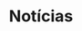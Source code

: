 ---
permalink: /blog/
layout: default.njk
title: Notícias
imgs:
- src: /assets/img/blog/betim.jpg
meta:
  meta_title: Blog
  meta_desc:
  og_type: website
  og_locale: pt_br
  schema_type: LocalBusiness
  robots: index,follow
---